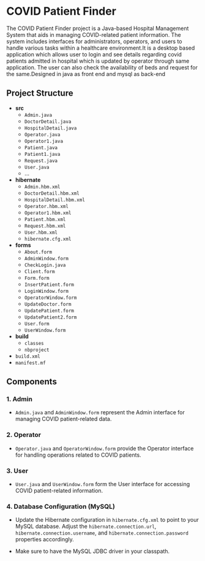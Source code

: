 

# COVID Patient Finder

The COVID Patient Finder project is a Java-based Hospital Management System that aids in managing COVID-related patient information. The system includes interfaces for administrators, operators, and users to handle various tasks within a healthcare environment.It is a desktop based application which allows user to login and see details regarding covid patients admitted in hospital which is updated by operator through same application. The user can also check the availability of beds and request for the same.Designed in java as front end and mysql as back-end

## Project Structure

- **src**
  - `Admin.java`
  - `DoctorDetail.java`
  - `HospitalDetail.java`
  - `Operator.java`
  - `Operator1.java`
  - `Patient.java`
  - `Patient1.java`
  - `Request.java`
  - `User.java`
  - ...
- **hibernate**
  - `Admin.hbm.xml`
  - `DoctorDetail.hbm.xml`
  - `HospitalDetail.hbm.xml`
  - `Operator.hbm.xml`
  - `Operator1.hbm.xml`
  - `Patient.hbm.xml`
  - `Request.hbm.xml`
  - `User.hbm.xml`
  - `hibernate.cfg.xml`
- **forms**
  - `About.form`
  - `AdminWindow.form`
  - `CheckLogin.java`
  - `Client.form`
  - `Form.form`
  - `InsertPatient.form`
  - `LoginWindow.form`
  - `OperatorWindow.form`
  - `UpdateDoctor.form`
  - `UpdatePatient.form`
  - `UpdatePatient2.form`
  - `User.form`
  - `UserWindow.form`
- **build**
  - `classes`
  - `nbproject`
- `build.xml`
- `manifest.mf`

## Components

### 1. Admin

- `Admin.java` and `AdminWindow.form` represent the Admin interface for managing COVID patient-related data.

### 2. Operator

- `Operator.java` and `OperatorWindow.form` provide the Operator interface for handling operations related to COVID patients.

### 3. User

- `User.java` and `UserWindow.form` form the User interface for accessing COVID patient-related information.

### 4. Database Configuration (MySQL)

- Update the Hibernate configuration in `hibernate.cfg.xml` to point to your MySQL database. Adjust the `hibernate.connection.url`, `hibernate.connection.username`, and `hibernate.connection.password` properties accordingly.

  
- Make sure to have the MySQL JDBC driver in your classpath.


